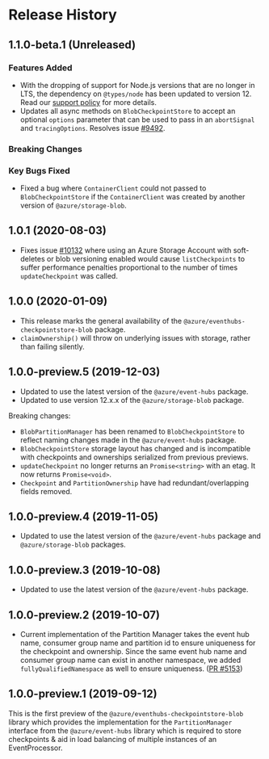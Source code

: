 # Release History

## 1.1.0-beta.1 (Unreleased)

### Features Added

- With the dropping of support for Node.js versions that are no longer in LTS, the dependency on `@types/node` has been updated to version 12. Read our [support policy](https://github.com/Azure/azure-sdk-for-js/blob/main/SUPPORT.md) for more details.
- Updates all async methods on `BlobCheckpointStore` to accept
  an optional `options` parameter that can be used to pass in an
  `abortSignal` and `tracingOptions`.
  Resolves issue [#9492](https://github.com/Azure/azure-sdk-for-js/issues/9492).

### Breaking Changes

### Key Bugs Fixed

- Fixed a bug where `ContainerClient` could not passed to `BlobCheckpointStore` if the `ContainerClient` was created by another version of `@azure/storage-blob`.

## 1.0.1 (2020-08-03)

- Fixes issue [#10132](https://github.com/Azure/azure-sdk-for-js/issues/10132)
  where using an Azure Storage Account with soft-deletes or blob versioning enabled
  would cause `listCheckpoints` to suffer performance penalties proportional to the
  number of times `updateCheckpoint` was called.

## 1.0.0 (2020-01-09)

- This release marks the general availability of the `@azure/eventhubs-checkpointstore-blob` package.
- `claimOwnership()` will throw on underlying issues with storage, rather than
  failing silently.

## 1.0.0-preview.5 (2019-12-03)

- Updated to use the latest version of the `@azure/event-hubs` package.
- Updated to use version 12.x.x of the `@azure/storage-blob` package.

Breaking changes:

- `BlobPartitionManager` has been renamed to `BlobCheckpointStore` to reflect naming changes
  made in the `@azure/event-hubs` package.
- `BlobCheckpointStore` storage layout has changed and is incompatible with checkpoints and ownerships
  serialized from previous previews.
- `updateCheckpoint` no longer returns an `Promise<string>` with an etag. It now returns `Promise<void>`.
- `Checkpoint` and `PartitionOwnership` have had redundant/overlapping fields removed.

## 1.0.0-preview.4 (2019-11-05)

- Updated to use the latest version of the `@azure/event-hubs` package and `@azure/storage-blob` packages.

## 1.0.0-preview.3 (2019-10-08)

- Updated to use the latest version of the `@azure/event-hubs` package.

## 1.0.0-preview.2 (2019-10-07)

- Current implementation of the Partition Manager takes the event hub name, consumer group name and partition id to ensure uniqueness for the checkpoint and ownership.
  Since the same event hub name and consumer group name can exist in another namespace, we added `fullyQualifiedNamespace` as well to ensure uniqueness.
  ([PR #5153](https://github.com/Azure/azure-sdk-for-js/pull/5153))

## 1.0.0-preview.1 (2019-09-12)

This is the first preview of the `@azure/eventhubs-checkpointstore-blob` library which provides the implementation for the `PartitionManager` interface from the `@azure/event-hubs` library which is required to store checkpoints & aid in load balancing of multiple instances of an EventProcessor.